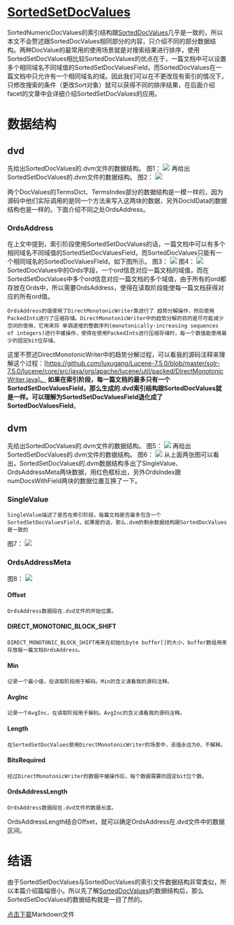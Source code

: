 # [SortedSetDocValues](https://www.amazingkoala.com.cn/Lucene/DocValues/)
SortedNumericDocValues的索引结构跟[SortedDocValues](http://www.amazingkoala.com.cn/Lucene/DocValues/2019/0219/34.html)几乎是一致的，所以本文不会赘述跟SortedDocValues相同部分的内容，只介绍不同的部分数据结构。两种DocValue的最常用的使用场景就是对搜索结果进行排序，使用SortedSetDocValues相比较SortedDocValues的优点在于，一篇文档中可以设置多个相同域名不同域值的SortedSetDocValuesField，而SortedDocValues在一篇文档中只允许有一个相同域名的域。因此我们可以在不更改现有索引的情况下，只修改搜索的条件（更改Sort对象）就可以获得不同的排序结果，在后面介绍facet的文章中会详细介绍SortedSetDocValues的应用。
# 数据结构
## dvd
先给出SortedDocValues的.dvm文件的数据结构。
图1：
<img src="http://www.amazingkoala.com.cn/uploads/lucene/DocValues/SortedSetDocValues/1.png">
再给出SortedSetDocValues的.dvm文件的数据结构。
图2：
<img src="http://www.amazingkoala.com.cn/uploads/lucene/DocValues/SortedSetDocValues/2.png">

两个DocValues的TermsDict、TermsIndex部分的数据结构是一模一样的，因为源码中他们实际调用的是同一个方法来写入这两块的数据，另外DocIdData的数据结构也是一样的。下面介绍不同之处OrdsAddress。

### OrdsAddress
在上文中提到，索引阶段使用SortedSetDocValues的话，一篇文档中可以有多个相同域名不同域值的SortedSetDocValuesField，而SortedDocValues只能有一个相同域名的SortedDocValuesFIeld，如下图所示。
图3：
<img src="http://www.amazingkoala.com.cn/uploads/lucene/DocValues/SortedSetDocValues/3.png">
图4：
<img src="http://www.amazingkoala.com.cn/uploads/lucene/DocValues/SortedSetDocValues/4.png">
SortedDocValues中的Ords字段，一个ord信息对应一篇文档的域值，而在SortedSetDocValues中多个ord信息对应一篇文档的多个域值，由于所有的ord都存放在Ords中，所以需要OrdsAddress，使得在读取阶段能使每一篇文档获得对应的所有ord值。

```text
OrdsAddress的值使用了DirectMonotonicWriter类进行了 趋势分解操作，然后使用PackedInts进行了压缩存储。DirectMonotonicWriter中的趋势分解的目的是尽可能减少空间的使用，它用来将 单调递增的整数序列(monotonically-increasing sequences of integers)进行平缓操作，使得在使用PackedInts进行压缩存储时，每一个数值能使用最少的固定bit位存储。
```
这里不赘述DirectMonotonicWriter中的趋势分解过程，可以看我的源码注释来理解这个过程：[https://github.com/luxugang/Lucene-7.5.0/blob/master/solr-7.5.0/lucene/core/src/java/org/apache/lucene/util/packed/DirectMonotonicWriter.java]。
**如果在索引阶段，每一篇文档的最多只有一个SortedSetDocValuesField，那么生成的.dvd索引结构跟SortedDocValues就是一样。可以理解为SortedSetDocValuesField退化成了SortedDocValuesField**。

## dvm
先给出SortedDocValues的.dvm文件的数据结构。
图5：
<img src="http://www.amazingkoala.com.cn/uploads/lucene/DocValues/SortedSetDocValues/5.png">
再给出SortedSetDocValues的.dvm文件的数据结构。
图6：
<img src="http://www.amazingkoala.com.cn/uploads/lucene/DocValues/SortedSetDocValues/6.png">
从上面两张图可以看出，SortedSetDocValues的.dvm数据结构多出了SingleValue、OrdsAddressMeta两块数据，用红色框标出，另外OrdsIndex跟numDocsWithField两块的数据位置互换了一下。

### SingleValue
```text
SingleValue描述了是否在索引阶段，每篇文档是否最多包含一个SortedSetDocValuesField，如果是的话，那么.dvm的剩余数据结构跟SortedDocValues是一致的
```
图7：
<img src="http://www.amazingkoala.com.cn/uploads/lucene/DocValues/SortedSetDocValues/7.png">
### OrdsAddressMeta
图8：
<img src="http://www.amazingkoala.com.cn/uploads/lucene/DocValues/SortedSetDocValues/8.png">
#### Offset
```
OrdsAddress数据段在.dvd文件的开始位置。
```
#### DIRECT_MONOTONIC_BLOCK_SHIFT
```text
DIRECT_MONOTONIC_BLOCK_SHIFT用来在初始化byte buffer[]的大小，buffer数组用来存放每一篇文档OrdsAddress。
```
#### Min
```text
记录一个最小值，在读取阶段用于解码。Min的含义请看我的源码注释。
```
#### AvgInc
```text
记录一个AvgInc，在读取阶段用于解码。AvgInc的含义请看我的源码注释。
```
#### Length
```text
在SortedSetDocValues使用DirectMonotonicWriter的场景中，该值永远为0，不解释。
```
#### BitsRequired
```text
经过DirectMonotonicWriter的数据平缓操作后，每个数据需要的固定bit位个数。
```
#### OrdsAddressLength
```text
OrdsAddress数据段在.dvd文件的数据长度。
```
OrdsAddressLength结合Offset，就可以确定OrdsAddress在.dvd文件中的数据区间。
# 结语
由于SortedSetDocValues与SortedDocValues的索引文件数据结构非常类似，所以本篇介绍篇幅很小。所以先了解[SortedDocValues](http://www.amazingkoala.com.cn/Lucene/DocValues/2019/0219/34.html)的数据结构后，那么SortedSetDocValues的数据结构就是一目了然的。

[点击下载](http://www.amazingkoala.com.cn/attachment/Lucene/DocValues/SortedSetDocValues/SortedSetDocValues.zip)Markdown文件